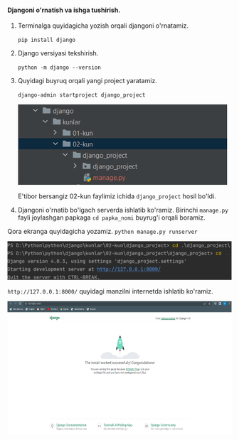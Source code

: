 #### Djangoni o'rnatish va ishga tushirish.


1. Terminalga quyidagicha yozish orqali djangoni o'rnatamiz.

    `pip install django`

2. Django versiyasi tekshirish.

    `python -m django --version`

3. Quyidagi buyruq orqali yangi project yaratamiz.

   `django-admin startproject django_project`


   <img src="firstphoto.png">

 
   E'tibor bersangiz 02-kun faylimiz ichida `django_project` hosil bo'ldi.

4. Djangoni o'rnatib bo'lgach serverda ishlatib ko'ramiz.
   Birinchi `manage.py` fayli joylashgan papkaga `cd papka_nomi` buyrug'i orqali boramiz. <br>
 

Qora ekranga quyidagicha yozamiz.
`python manage.py runserver` <br>


<img src="second.png">

`http://127.0.0.1:8000/` quyidagi manzilni internetda ishlatib ko'ramiz.

<img src="third.png" height="300">

